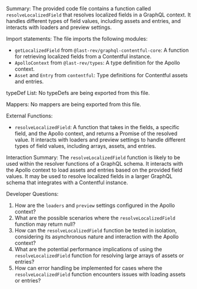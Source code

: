 Summary:
The provided code file contains a function called `resolveLocalizedField` that resolves localized fields in a GraphQL context. It handles different types of field values, including assets and entries, and interacts with loaders and preview settings.

Import statements:
The file imports the following modules:
- `getLocalizedField` from `@last-rev/graphql-contentful-core`: A function for retrieving localized fields from a Contentful instance.
- `ApolloContext` from `@last-rev/types`: A type definition for the Apollo context.
- `Asset` and `Entry` from `contentful`: Type definitions for Contentful assets and entries.

typeDef List:
No typeDefs are being exported from this file.

Mappers:
No mappers are being exported from this file.

External Functions:
- `resolveLocalizedField`: A function that takes in the fields, a specific field, and the Apollo context, and returns a Promise of the resolved value. It interacts with loaders and preview settings to handle different types of field values, including arrays, assets, and entries.

Interaction Summary:
The `resolveLocalizedField` function is likely to be used within the resolver functions of a GraphQL schema. It interacts with the Apollo context to load assets and entries based on the provided field values. It may be used to resolve localized fields in a larger GraphQL schema that integrates with a Contentful instance.

Developer Questions:
1. How are the `loaders` and `preview` settings configured in the Apollo context?
2. What are the possible scenarios where the `resolveLocalizedField` function may return null?
3. How can the `resolveLocalizedField` function be tested in isolation, considering its asynchronous nature and interaction with the Apollo context?
4. What are the potential performance implications of using the `resolveLocalizedField` function for resolving large arrays of assets or entries?
5. How can error handling be implemented for cases where the `resolveLocalizedField` function encounters issues with loading assets or entries?
